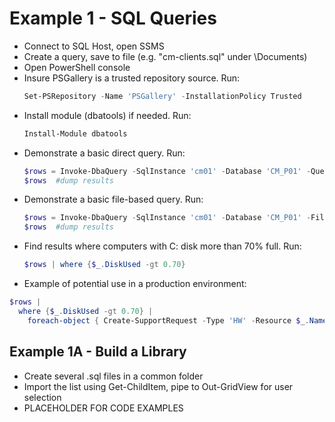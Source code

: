 # Example 1 - SQL Queries

  * Connect to SQL Host, open SSMS
  * Create a query, save to file (e.g. "cm-clients.sql" under \Documents)
  * Open PowerShell console
  * Insure PSGallery is a trusted repository source. Run: 
    ```powershell 
    Set-PSRepository -Name 'PSGallery' -InstallationPolicy Trusted
    ```
  * Install module (dbatools) if needed. Run: 
    ```powershell 
    Install-Module dbatools
    ```
  * Demonstrate a basic direct query. Run: 
    ```powershell 
    $rows = Invoke-DbaQuery -SqlInstance 'cm01' -Database 'CM_P01' -Query 'select * from v_R_System'
    $rows  #dump results
    ```
  * Demonstrate a basic file-based query. Run: 
    ```powershell 
    $rows = Invoke-DbaQuery -SqlInstance 'cm01' -Database 'CM_P01' -File .\documents\cm-clients.sql
    $rows  #dump results
    ```
  * Find results where computers with C: disk more than 70% full. Run: 
    ```powershell 
    $rows | where {$_.DiskUsed -gt 0.70}
    ```
  * Example of potential use in a production environment: 
  ```powershell
  $rows | 
    where {$_.DiskUsed -gt 0.70} | 
      foreach-object { Create-SupportRequest -Type 'HW' -Resource $_.Name -Summary 'Low disk space`}
  ```
## Example 1A - Build a Library

 * Create several .sql files in a common folder
 * Import the list using Get-ChildItem, pipe to Out-GridView for user selection
 * PLACEHOLDER FOR CODE EXAMPLES
